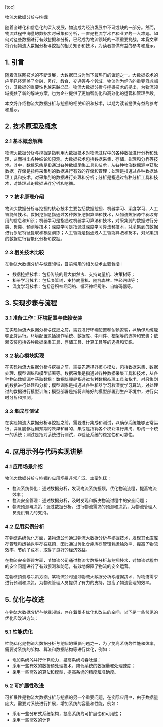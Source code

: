 
[toc]                    
                
                
物流大数据分析与挖掘

随着全球化和信息化的深入发展，物流成为经济发展中不可或缺的一部分。然而，物流过程中海量的数据实时采集和分析，一直是物流学术界和业界的一大难题。如何对这些数据进行有效挖掘和分析，已经成为物流领域的一项重要挑战。本篇文章将介绍物流大数据分析与挖掘的相关知识和技术，为读者提供有益的参考和启示。

## 1. 引言

随着互联网技术的不断发展，大数据已成为当下最热门的话题之一。大数据技术的应用已经涵盖了金融、医疗、教育、交通等多个领域。物流作为经济的重要组成部分，其数据的重要性也越来越凸显。物流大数据分析与挖掘技术的提出，为物流领域提供了新的解决方案，也为企业提供了更加智能化和高效化的运营和管理手段。

本文将介绍物流大数据分析与挖掘的相关知识和技术，以期为读者提供有益的参考和启示。

## 2. 技术原理及概念

### 2.1 基本概念解释

物流大数据分析与挖掘是指利用大数据技术对物流过程中的各种数据进行分析和处理，从而得出各种结论和预测。大数据技术包括数据采集、存储、处理和分析等技术。其中，数据采集是指通过各种数据采集工具和技术，从各种物流数据源中获取数据；存储是指将采集到的数据进行有效的存储和管理；处理是指通过各种数据处理工具和技术，对采集到的数据进行处理和分析；分析是指通过各种分析工具和技术，对处理过的数据进行分析和挖掘。

### 2.2 技术原理介绍

物流大数据分析与挖掘的核心技术主要包括数据挖掘、机器学习、深度学习、人工智能等技术。数据挖掘是指通过各种数据挖掘算法和技术，从物流数据源中获取有用的信息和知识；机器学习是指通过机器学习算法和技术，对采集到的数据进行分类、聚类、预测等技术；深度学习是指通过深度学习算法和技术，对采集到的数据进行多层特征提取和模型训练；人工智能是指通过人工智能算法和技术，对采集到的数据进行智能化分析和挖掘。

### 2.3 相关技术比较

在物流大数据分析与挖掘领域，目前常用的相关技术主要包括：

- 数据挖掘技术：包括传统的最大似然法、支持向量机、决策树等；
- 机器学习技术：包括决策树、支持向量机、随机森林、神经网络等；
- 深度学习技术：包括卷积神经网络、循环神经网络、自编码器等。

## 3. 实现步骤与流程

### 3.1 准备工作：环境配置与依赖安装

在实现物流大数据分析与挖掘之前，需要进行环境配置和依赖安装，以确保系统能够正常运行。环境配置包括操作系统、数据库、中间件、框架等的选择和安装；依赖安装包括各种数据采集工具、存储工具、计算工具等的选择和安装。

### 3.2 核心模块实现

在实现物流大数据分析与挖掘之前，需要先选择好核心模块，包括数据采集、数据处理、模型训练和模型部署等。数据采集是指通过各种数据采集工具和技术，从各种物流数据源中获取数据；数据处理是指通过各种数据处理工具和技术，对采集到的数据进行处理和分析；模型训练是指通过各种机器学习和深度学习算法，对处理过的数据进行模型训练；模型部署是指将训练好的模型部署到生产环境中，进行实时分析和预测。

### 3.3 集成与测试

在实现物流大数据分析与挖掘之前，需要进行集成和测试，以确保系统能够正常运行，并且能够达到预期的效果和目的。集成是指将各个模块进行集成，形成一个统一的系统；测试是指对系统进行测试，以验证系统的稳定性和可靠性。

## 4. 应用示例与代码实现讲解

### 4.1 应用场景介绍

物流大数据分析与挖掘的应用场景非常广泛，主要包括：

- 物流系统优化：通过数据分析，发现物流系统瓶颈，优化物流流程，提高物流效率；
- 物流安全管理：通过数据分析，及时发现和解决物流过程中的安全问题；
- 物流预测与决策：通过数据分析，进行物流需求的预测和决策，为物流管理人员提供有力的支持。

### 4.2 应用实例分析

在物流系统优化方面，某物流公司通过物流大数据分析与挖掘技术，发现其仓库库存管理和运输效率存在瓶颈，因此通过优化仓库库存管理和运输效率，提高了物流效率，节约了成本，取得了良好的经济效益。

在物流安全管理方面，某物流公司通过物流大数据分析与挖掘技术，对物流过程中的安全问题进行了有效预测和防范，有效地保障了物流的安全运营。

在物流预测与决策方面，某物流公司通过物流大数据分析与挖掘技术，对物流需求进行预测和决策，为物流管理人员提供了有力的支持，提高了物流管理的效率。

## 5. 优化与改进

在物流大数据分析与挖掘领域，存在着很多优化和改进的空间，以下是一些常见的优化和改进方法：

### 5.1 性能优化

性能优化是物流大数据分析与挖掘的重要问题之一，为了提高系统的性能和效率，需要对系统的架构、算法和数据结构等进行优化，例如：

- 增加系统的并行计算能力，提高系统的吞吐量；
- 采用一些有效的数据预处理技术，降低系统的数据量和处理速度；
- 采用一些高效的算法和模型，提高系统的精度和准确度。

### 5.2 可扩展性改进

可扩展性是物流大数据分析与挖掘的另一个重要问题，在实际应用中，由于数据量庞大，需要对系统进行扩展，增加系统的容量和性能，例如：

- 采用一些分布式系统架构，提高系统的可扩展性和可用性；
- 采用一些高效的计算

